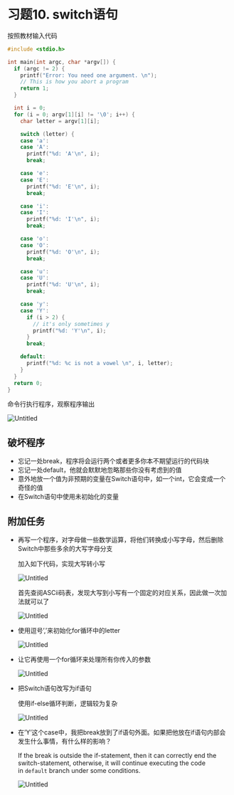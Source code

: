 # 习题10. switch语句

按照教材输入代码

```c
#include <stdio.h>

int main(int argc, char *argv[]) {
  if (argc != 2) {
    printf("Error: You need one argument. \n");
    // This is how you abort a program
    return 1;
  }

  int i = 0;
  for (i = 0; argv[1][i] != '\0'; i++) {
    char letter = argv[1][i];

    switch (letter) {
    case 'a':
    case 'A':
      printf("%d: 'A'\n", i);
      break;

    case 'e':
    case 'E':
      printf("%d: 'E'\n", i);
      break;

    case 'i':
    case 'I':
      printf("%d: 'I'\n", i);
      break;

    case 'o':
    case 'O':
      printf("%d: 'O'\n", i);
      break;

    case 'u':
    case 'U':
      printf("%d: 'U'\n", i);
      break;

    case 'y':
    case 'Y':
      if (i > 2) {
        // it's only sometimes y
        printf("%d: 'Y'\n", i);
      }
      break;

    default:
      printf("%d: %c is not a vowel \n", i, letter);
    }
  }
  return 0;
}
```

命令行执行程序，观察程序输出

![Untitled](IMAGE/Untitled.png)

## 破坏程序

- 忘记一处break，程序将会运行两个或者更多你本不期望运行的代码块
- 忘记一处default，他就会默默地忽略那些你没有考虑到的值
- 意外地放一个值为非预期的变量在Switch语句中，如一个int，它会变成一个奇怪的值
- 在Switch语句中使用未初始化的变量

## 附加任务

- 再写一个程序，对字母做一些数学运算，将他们转换成小写字母，然后删除Switch中那些多余的大写字母分支
    
    加入如下代码，实现大写转小写
    
    ![Untitled](IMAGE/Untitled%201.png)
    
    首先查阅ASCii码表，发现大写到小写有一个固定的对应关系，因此做一次加法就可以了
    
    ![Untitled](IMAGE/Untitled%202.png)
    
- 使用逗号’,’来初始化for循环中的letter
    
    ![Untitled](IMAGE/Untitled%203.png)
    
- 让它再使用一个for循环来处理所有你传入的参数
    
    ![Untitled](IMAGE/Untitled%204.png)
    
- 把Switch语句改写为if语句
    
    使用if-else循环判断，逻辑较为复杂
    
    ![Untitled](IMAGE/Untitled%205.png)
    
- 在’Y’这个case中，我把break放到了if语句外面。如果把他放在if语句内部会发生什么事情，有什么样的影响？
    
    If the break is outside the if-statement, then it can correctly end the switch-statement, otherwise, it will continue executing the code in `default` branch under some conditions.
    
    ![Untitled](IMAGE/Untitled%206.png)